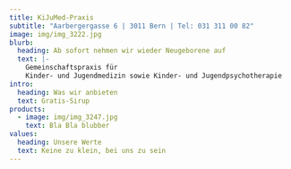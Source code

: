 ```yaml
---
title: KiJuMed-Praxis
subtitle: "Aarbergergasse 6 | 3011 Bern | Tel: 031 311 00 82"
image: img/img_3222.jpg
blurb:
  heading: Ab sofort nehmen wir wieder Neugeborene auf
  text: |-
    Gemeinschaftspraxis für
    Kinder- und Jugendmedizin sowie Kinder- und Jugendpsychotherapie
intro:
  heading: Was wir anbieten
  text: Gratis-Sirup
products:
  - image: img/img_3247.jpg
    text: Bla Bla blubber
values:
  heading: Unsere Werte
  text: Keine zu klein, bei uns zu sein
---
```

